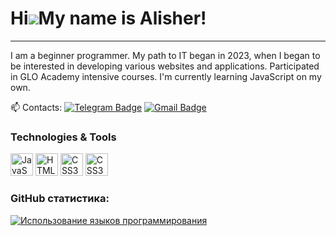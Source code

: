 # Hi![](https://user-images.githubusercontent.com/18350557/176309783-0785949b-9127-417c-8b55-ab5a4333674e.gif)My name is Alisher!

---

I am a beginner programmer. My path to IT began in 2023, when I began to be interested in developing various websites and applications. Participated in GLO Academy intensive courses. I'm currently learning JavaScript on my own.

:mailbox: Contacts: [![Telegram Badge](https://img.shields.io/badge/-accalisha-blue?style=flat&logo=Telegram&logoColor=white)](https://t.me/accalisha) [![Gmail Badge](https://img.shields.io/badge/-Gmail-red?style=flat&logo=Gmail&logoColor=white)](mailto:t.alisher.1997@gmail.com)

### Technologies & Tools

<p align="left">
<a href="https://developer.mozilla.org/en-US/docs/Web/JavaScript" target="_blank" rel="noreferrer"><img src="https://raw.githubusercontent.com/danielcranney/readme-generator/main/public/icons/skills/javascript-colored.svg" width="36" height="36" alt="JavaScript" /></a>
<a href="https://developer.mozilla.org/en-US/docs/Glossary/HTML5" target="_blank" rel="noreferrer"><img src="https://raw.githubusercontent.com/danielcranney/readme-generator/main/public/icons/skills/html5-colored.svg" width="36" height="36" alt="HTML5" /></a>
<a href="https://www.w3.org/TR/CSS/#css" target="_blank" rel="noreferrer"><img src="https://raw.githubusercontent.com/danielcranney/readme-generator/main/public/icons/skills/css3-colored.svg" width="36" height="36" alt="CSS3" /></a>
<a href="https://en.wikipedia.org/wiki/Figma" target="_blank" rel="noreferrer"><img src="https://raw.githubusercontent.com/danielcranney/readme-generator/main/public/icons/skills/figma-colored.svg" width="36" height="36" alt="CSS3" /></a>

</p>

### GitHub статистика:

<a href="https://github.com/accalisha" align="left"><img src="https://github-readme-stats.vercel.app/api/top-langs/?username=accalisha&langs_count=10&title_color=0891b2&text_color=ffffff&icon_color=0891b2&bg_color=1c1917&hide_border=true&locale=en&custom_title=Top%20%Languages" alt="Использование языков программирования" /></a>
